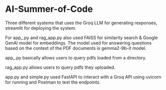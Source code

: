 # AI-Summer-of-Code
Three different systems that uses the Groq LLM for generating responses, streamlit for deploying the system.

For app_.py and rag_app.py also used FAISS for similarity search & Google GenAI model for embeddings. The model used for answering questions based on the context of the PDF documents is gemma2-9b-it model.

app_.py basically allows users to query pdfs loaded from a directory. 

rag_app.py allows users to query pdfs they uploaded. 

app.py and simple.py used FastAPI to interact with a Groq API using uvicorn for running and Postman to test the endpoints.
